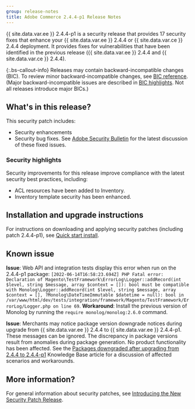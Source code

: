 ```yaml
---
group: release-notes
title: Adobe Commerce 2.4.4-p1 Release Notes
---
```


{{ site.data.var.ee }} 2.4.4-p1 is a security release that provides 17 security fixes that enhance your {{ site.data.var.ee }} 2.4.4 or {{ site.data.var.ce }} 2.4.4 deployment. It provides fixes for vulnerabilities that have been identified in the previous release ({{ site.data.var.ee }} 2.4.4 and {{ site.data.var.ce }} 2.4.4).

{:.bs-callout-info}
Releases may contain backward-incompatible changes (BIC). To review minor backward-incompatible changes, see [BIC reference]({{page.baseurl}}/release-notes/backward-incompatible-changes/reference.html). (Major backward-incompatible issues are described in [BIC highlights]({{page.baseurl}}/release-notes/backward-incompatible-changes/index.html). Not all releases introduce major BICs.)

## What's in this release?

This security patch includes:

*  Security enhancements
*  Security bug fixes. See [Adobe Security Bulletin](https://helpx.adobe.com/security/products/magento/apsb22-38.html) for the latest discussion of these fixed issues.

### Security highlights

Security improvements for this release improve compliance with the latest security best practices, including:

*  ACL resources have been added to Inventory.
*  Inventory template security has been enhanced.

## Installation and upgrade instructions

For instructions on downloading and applying security patches (including patch 2.4.4-p1), see [Quick start install]({{site.baseurl}}/guides/v2.4/install-gde/composer.html).

## Known issue

**Issue**: Web API and integration tests display this error when run on the 2.4.4-p1 package: `[2022-06-14T16:58:23.694Z] PHP Fatal error:  Declaration of Magento\TestFramework\ErrorLog\Logger::addRecord(int $level, string $message, array $context = []): bool must be compatible with Monolog\Logger::addRecord(int $level, string $message, array $context = [], ?Monolog\DateTimeImmutable $datetime = null): bool in /var/www/html/dev/tests/integration/framework/Magento/TestFramework/ErrorLog/Logger.php on line 69`. **Workaround**: Install the previous version of Monolog by running the `require monolog/monolog:2.6.0` command. <!--- AC-3651-->

**Issue**: Merchants may notice package version downgrade notices during upgrade from {{ site.data.var.ee }} 2.4.4 to {{ site.data.var.ee }} 2.4.4-p1. These messages can be ignored. The discrepancy in package versions result from anomalies during package generation. No product functionality has been affected. See the [Packages downgraded after upgrading from 2.4.4 to 2.4.4-p1](https://support.magento.com/hc/en-us/articles/8214752983949)  Knowledge Base article for a discussion of affected scenarios and workarounds.

## More information?

For general information about security patches, see [Introducing the New Security Patch Release](https://community.magento.com/t5/Magento-DevBlog/Introducing-the-New-Security-Patch-Release/ba-p/141287).
